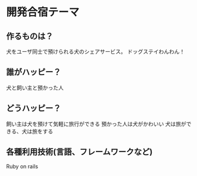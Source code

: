 # 開発合宿テーマ

## 作るものは？
犬をユーザ同士で預けられる犬のシェアサービス。 ドッグステイわんわん！

## 誰がハッピー？
犬と飼い主と預かった人

## どうハッピー？
飼い主は犬を預けて気軽に旅行ができる
預かった人は犬がかわいい
犬は旅ができる、犬は旅をする

## 各種利用技術(言語、フレームワークなど)
Ruby on rails

